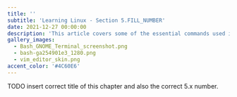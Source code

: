 ```yaml
---
title: ''
subtitle: 'Learning Linux - Section 5.FILL_NUMBER'
date: 2021-12-27 00:00:00
description: 'This article covers some of the essential commands used in any Linux distribution. Vim text editor was used and CentOS 7 was the OS used in this series. It was setup as command line only virtual machine and accessed through ssh. There are 8 Sections in total.'
gallery_images:
  - Bash_GNOME_Terminal_screenshot.png
  - bash-ga254901e3_1280.png
  - vim_editor_skin.png
accent_color: '#4C60E6'
---
```


TODO insert correct title of this chapter and also the correct 5.x number.